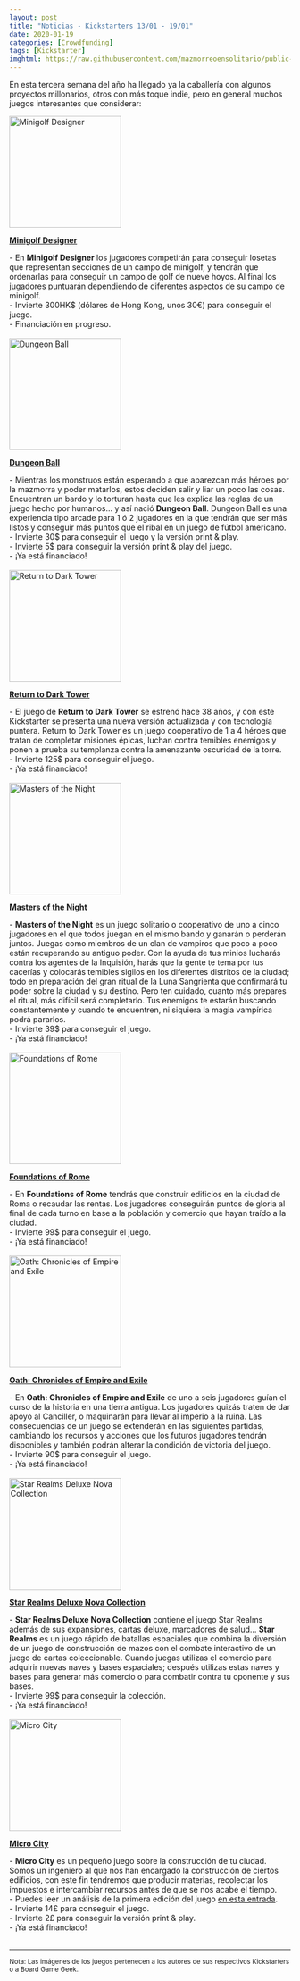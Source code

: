 ```yaml
---
layout: post
title: "Noticias - Kickstarters 13/01 - 19/01"
date: 2020-01-19
categories: [Crowdfunding]
tags: [Kickstarter]
imghtml: https://raw.githubusercontent.com/mazmorreoensolitario/public-images/master/crowdfunding/crowdfunding-20-0113-0119.jpg
---
```


En esta tercera semana del año ha llegado ya la caballería con algunos 
proyectos millonarios, otros con más toque indie, pero en general muchos juegos 
interesantes que considerar: 

<div class="row">
    <div class="col-md-3">
        <img width="200" height="200"
            src="https://ksr-ugc.imgix.net/assets/027/511/082/51a1ec3433400451119597a3c17e56b6_original.jpg?ixlib=rb-2.1.0&w=680&fit=max&v=1576415807&auto=format&gif-q=50&q=92&s=9357e724881c014296a633083eb8cb34"
            class="img-thumbnail" alt="Minigolf Designer">
    </div>
    <div class="col-md-9">
        <p>
            <a target="_blank" 
                href="https://www.kickstarter.com/projects/thematicgames/minigolf-designer-board-game?ref=mazmorreoensolitario">
            <strong>Minigolf Designer</strong>
            </a>
        </p>
           - En <strong>Minigolf Designer</strong> los jugadores competirán
            para conseguir losetas que representan secciones de un campo de
            minigolf, y tendrán que ordenarlas para conseguir un campo de golf
            de nueve hoyos. Al final los jugadores puntuarán dependiendo de
            diferentes aspectos de su campo de minigolf.
            <br>
           - Invierte 300HK$ (dólares de Hong Kong, unos 30€) para conseguir el
           juego.
           <br>
           - Financiación en progreso.
    </div>
</div>
<br>

<div class="row">
    <div class="col-md-3">
        <img width="200" height="200"
            src="https://ksr-ugc.imgix.net/assets/027/693/416/7ab0018ce3af11823ddb7a61be0157fa_original.png?ixlib=rb-2.1.0&w=680&fit=max&v=1578519858&auto=format&gif-q=50&lossless=true&s=4a04c74495dc74bde995d400db3a5c46"
            class="img-thumbnail" alt="Dungeon Ball">
    </div>
    <div class="col-md-9">
        <p>
            <a target="_blank" 
                href="https://www.kickstarter.com/projects/gabebarrett/dungeon-ball?ref=mazmorreoensolitario">
            <strong>Dungeon Ball</strong>
            </a>
        </p>
           - Mientras los monstruos están esperando a que aparezcan más héroes
            por la mazmorra y poder matarlos, estos deciden salir y liar un
            poco las cosas. Encuentran un bardo y lo torturan hasta que les
            explica las reglas de un juego hecho por humanos... y así nació
            <strong>Dungeon Ball</strong>. Dungeon Ball es una experiencia tipo
            arcade para 1 ó 2 jugadores en la que tendrán que ser más listos y
            conseguir más puntos que el ribal en un juego de fútbol americano.
            <br>
           - Invierte 30$ para conseguir el juego y la versión print & play.
           <br>
           - Invierte 5$ para conseguir la versión print & play del juego.
           <br>
           - ¡Ya está financiado!
    </div>
</div>
<br>

<div class="row">
    <div class="col-md-3">
        <img width="200" height="200"
            src="https://ksr-ugc.imgix.net/assets/027/699/679/570ddc7e591097edf985c3c64854d3fe_original.jpg?ixlib=rb-2.1.0&w=680&fit=max&v=1578582336&auto=format&gif-q=50&q=92&s=9f9cdc4329558ce946849978297564a0"
            class="img-thumbnail" alt="Return to Dark Tower">
    </div>
    <div class="col-md-9">
        <p>
            <a target="_blank" 
                href="https://www.kickstarter.com/projects/restorationgames/return-to-dark-tower?ref=mazmorreoensolitario">
            <strong>Return to Dark Tower</strong>
            </a>
        </p>
           - El juego de <strong>Return to Dark Tower</strong> se estrenó hace
            38 años, y con este Kickstarter se presenta una nueva versión
            actualizada y con tecnología puntera. Return to Dark Tower es un
            juego cooperativo de 1 a 4 héroes que tratan de completar misiones
            épicas, luchan contra temibles enemigos y ponen a prueba su
            templanza contra la amenazante oscuridad de la torre.
            <br>
           - Invierte 125$ para conseguir el juego.
           <br>
           - ¡Ya está financiado!
    </div>
</div>
<br>

<div class="row">
    <div class="col-md-3">
        <img width="200" height="200"
            src="https://ksr-ugc.imgix.net/assets/027/737/543/7e04aef83a7570931b90d175e776a489_original.png?ixlib=rb-2.1.0&w=680&fit=max&v=1578938267&auto=format&gif-q=50&lossless=true&s=24972f32c051b5911e880e89ea5478d7"
            class="img-thumbnail" alt="Masters of the Night">
    </div>
    <div class="col-md-9">
        <p>
            <a target="_blank" 
                href="https://www.kickstarter.com/projects/ares-games/masters-of-the-night-solo-and-cooperative-vampire-boardgame?ref=mazmorreoensolitario">
            <strong>Masters of the Night</strong>
            </a>
        </p>
           - <strong>Masters of the Night</strong> es un juego solitario o
            cooperativo de uno a cinco jugadores en el que todos juegan en el
            mismo bando y ganarán o perderán juntos. Juegas como miembros de un
            clan de vampiros que poco a poco están recuperando su antiguo
            poder. Con la ayuda de tus minios lucharás contra los agentes de la
            Inquisión, harás que la gente te tema por tus cacerías y colocarás
            temibles sigilos en los diferentes distritos de la ciudad; todo en
            preparación del gran ritual de la Luna Sangrienta que confirmará tu
            poder sobre la ciudad y su destino. Pero ten cuidado, cuanto más
            prepares el ritual, más difícil será completarlo. Tus enemigos te
            estarán buscando constantemente y cuando te encuentren, ni siquiera
            la magia vampírica podrá pararlos.
            <br>
           - Invierte 39$ para conseguir el juego.
           <br>
           - ¡Ya está financiado!
    </div>
</div>
<br>

<div class="row">
    <div class="col-md-3">
        <img width="200" height="200"
            src="https://ksr-ugc.imgix.net/assets/027/744/811/1aaf764994d0009ab35c9fc9a2f0384d_original.png?ixlib=rb-2.1.0&w=680&fit=max&v=1578992545&auto=format&gif-q=50&lossless=true&s=d560e805696eb86211053c19884b1c20"
            class="img-thumbnail" alt="Foundations of Rome">
    </div>
    <div class="col-md-9">
        <p>
            <a target="_blank" 
                href="https://www.kickstarter.com/projects/arcanewonders/foundations-of-rome?ref=mazmorreoensolitario">
            <strong>Foundations of Rome</strong>
            </a>
        </p>
           - En <strong>Foundations of Rome</strong> tendrás que construir
            edificios en la ciudad de Roma o recaudar las rentas. Los jugadores
            conseguirán puntos de gloria al final de cada turno en base a la
            población y comercio que hayan traído a la ciudad.
            <br>
           - Invierte 99$ para conseguir el juego.
           <br>
           - ¡Ya está financiado!
    </div>
</div>
<br>

<div class="row">
    <div class="col-md-3">
        <img width="200" height="200"
            src="https://ksr-ugc.imgix.net/assets/027/747/874/ef1817b82cb5104aee96f923182a17ff_original.jpg?ixlib=rb-2.1.0&w=680&fit=max&v=1579015076&auto=format&gif-q=50&q=92&s=583d11346da40bffa8ce3819575286c0"
            class="img-thumbnail" alt="Oath: Chronicles of Empire and Exile">
    </div>
    <div class="col-md-9">
        <p>
            <a target="_blank" 
                href="https://www.kickstarter.com/projects/2074786394/oath-chronicles-of-empire-and-exile?ref=mazmorreoensolitario">
            <strong>Oath: Chronicles of Empire and Exile</strong>
            </a>
        </p>
           - En <strong>Oath: Chronicles of Empire and Exile</strong> de uno a
            seis jugadores guían el curso de la historia en una tierra
            antigua. Los jugadores quizás traten de dar apoyo al Canciller, o
            maquinarán para llevar al imperio a la ruina. Las consecuencias de
            un juego se extenderán en las siguientes partidas, cambiando los
            recursos y acciones que los futuros jugadores tendrán disponibles y
            también podrán alterar la condición de victoria del juego.
            <br>
           - Invierte 90$ para conseguir el juego.
           <br>
           - ¡Ya está financiado!
    </div>
</div>
<br>


<div class="row">
    <div class="col-md-3">
        <img width="200" height="200"
            src="https://ksr-ugc.imgix.net/assets/027/714/947/c346885cf7a8f150e9b0b970aff2c401_original.png?ixlib=rb-2.1.0&w=680&fit=max&v=1578703950&auto=format&gif-q=50&lossless=true&s=f72cb62de09bb78b66a839134a89d07a"
            class="img-thumbnail" alt="Star Realms Deluxe Nova Collection">
    </div>
    <div class="col-md-9">
        <p>
            <a target="_blank" 
                href="https://www.kickstarter.com/projects/1172937197/star-realms-deluxe-nova-collection?ref=mazmorreoensolitario">
            <strong>Star Realms Deluxe Nova Collection</strong>
            </a>
        </p>
           - <strong>Star Realms Deluxe Nova Collection</strong> contiene el
            juego Star Realms además de sus expansiones, cartas deluxe,
            marcadores de salud... <strong>Star Realms</strong> es un juego
            rápido de batallas espaciales que combina la diversión de un juego
            de construcción de mazos con el combate interactivo de un juego de
            cartas coleccionable. Cuando juegas utilizas el comercio para
            adquirir nuevas naves y bases espaciales; después utilizas estas
            naves y bases para generar más comercio o para combatir contra tu
            oponente y sus bases.
            <br>
           - Invierte 99$ para conseguir la colección.
           <br>
           - ¡Ya está financiado!
    </div>
</div>
<br>

<div class="row">
    <div class="col-md-3">
        <img width="200" height="200"
            src="https://ksr-ugc.imgix.net/assets/027/687/976/2c8047dc26287e97b0bba8a9c8865690_original.png?ixlib=rb-2.1.0&w=680&fit=max&v=1578481433&auto=format&gif-q=50&lossless=true&s=a95f7171a809e5c5ff3550390c15bacb"
            class="img-thumbnail" alt="Micro City">
    </div>
    <div class="col-md-9">
        <p>
            <a target="_blank" 
                href="https://www.kickstarter.com/projects/thistroygames/micro-city-pocket-sized-citybuilding-game?ref=mazmorreoensolitario">
            <strong>Micro City</strong>
            </a>
        </p>
           - <strong>Micro City</strong> es un pequeño juego sobre la
            construcción de tu ciudad. Somos un ingeniero al que nos han
            encargado la construcción de ciertos edificios, con este fin
            tendremos que producir materias, recolectar los impuestos e
            intercambiar recursos antes de que se nos acabe el tiempo.
            <br>
            - Puedes leer un análisis de la primera edición del juego <a
            href="{{site.baseurl}}/2019/01/26/analisis-micro-city/">en esta
            entrada</a>.
            <br>
           - Invierte 14£ para conseguir el juego.
           <br>
           - Invierte 2£ para conseguir la versión print & play.
           <br>
           - ¡Ya está financiado!
    </div>
</div>
<br>


<hr>

<small>Nota: Las imágenes de los juegos pertenecen a los autores de sus
respectivos Kickstarters o a Board Game Geek.</small>
